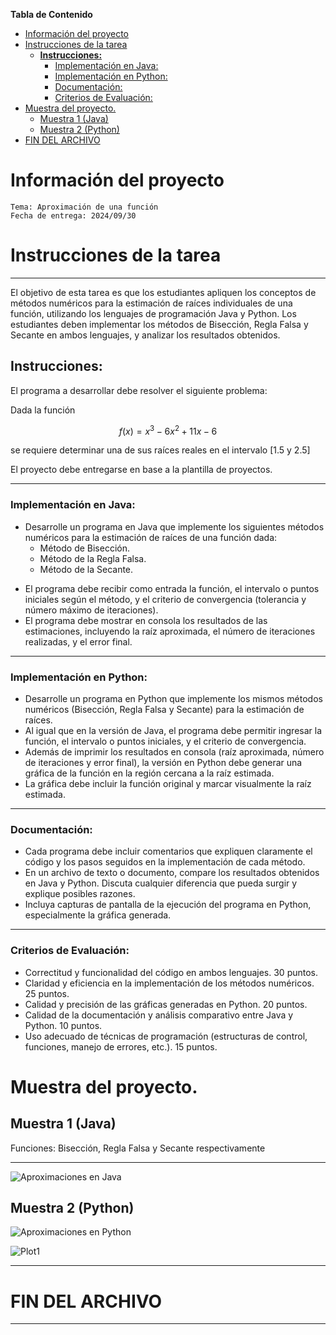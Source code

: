 
**Tabla de Contenido**

- [Información del proyecto](#información-del-proyecto)
- [Instrucciones de la tarea](#instrucciones-de-la-tarea)
  - [**Instrucciones:**](#instrucciones)
    - [Implementación en Java:](#implementación-en-java)
    - [Implementación en Python:](#implementación-en-python)
    - [Documentación:](#documentación)
    - [Criterios de Evaluación:](#criterios-de-evaluación)
- [Muestra del proyecto.](#muestra-del-proyecto)
  - [Muestra 1 (Java)](#muestra-1-java)
  - [Muestra 2 (Python)](#muestra-2-python)
- [FIN DEL ARCHIVO](#fin-del-archivo)


# Información del proyecto

    Tema: Aproximación de una función
    Fecha de entrega: 2024/09/30



# Instrucciones de la tarea

***


El objetivo de esta tarea es que los estudiantes apliquen los conceptos de métodos numéricos para la estimación de raíces individuales de una función, utilizando los lenguajes de programación Java y Python. Los estudiantes deben implementar los métodos de Bisección, Regla Falsa y Secante en ambos lenguajes, y analizar los resultados obtenidos.

## **Instrucciones:**

El programa a desarrollar debe resolver el siguiente problema: 

Dada la función  

$$f(x)=x^3-6x^2+11x-6$$

se requiere determinar una de sus raíces reales en el intervalo [1.5 y 2.5]

El proyecto debe entregarse en base a la plantilla de proyectos.

***

### Implementación en Java:

* Desarrolle un programa en Java que implemente los siguientes métodos numéricos para la estimación de raíces de una función dada:
  - Método de Bisección.
  - Método de la Regla Falsa.
  - Método de la Secante.
- El programa debe recibir como entrada la función, el intervalo o puntos iniciales según el método, y el criterio de convergencia (tolerancia y número máximo de iteraciones).
- El programa debe mostrar en consola los resultados de las estimaciones, incluyendo la raíz aproximada, el número de iteraciones realizadas, y el error final.

******************

### Implementación en Python:

* Desarrolle un programa en Python que implemente los mismos métodos numéricos (Bisección, Regla Falsa y Secante) para la estimación de raíces.
* Al igual que en la versión de Java, el programa debe permitir ingresar la función, el intervalo o puntos iniciales, y el criterio de convergencia.
* Además de imprimir los resultados en consola (raíz aproximada, número de iteraciones y error final), la versión en Python debe generar una gráfica de la función en la región cercana a la raíz estimada.
* La gráfica debe incluir la función original y marcar visualmente la raíz estimada.

******************

### Documentación:

* Cada programa debe incluir comentarios que expliquen claramente el código y los pasos seguidos en la implementación de cada método.
* En un archivo de texto o documento, compare los resultados obtenidos en Java y Python. Discuta cualquier diferencia que pueda surgir y explique posibles razones.
* Incluya capturas de pantalla de la ejecución del programa en Python, especialmente la gráfica generada.

******************

### Criterios de Evaluación:

* Correctitud y funcionalidad del código en ambos lenguajes. 30 puntos.
* Claridad y eficiencia en la implementación de los métodos numéricos. 25 puntos.
* Calidad y precisión de las gráficas generadas en Python.  20 puntos.
* Calidad de la documentación y análisis comparativo entre Java y Python. 10 puntos.
* Uso adecuado de técnicas de programación (estructuras de control, funciones, manejo de errores, etc.). 15 puntos.

# Muestra del proyecto.

## Muestra 1 (Java)

Funciones: Bisección, Regla Falsa y Secante respectivamente 
****
![Aproximaciones en Java](assets/tabla_resultado_java.png)

## Muestra 2 (Python)

![Aproximaciones en Python](assets/tabla_resultado_python.png)

![Plot1](assets/python_plot_1.png)

************************************
# FIN DEL ARCHIVO
************************************